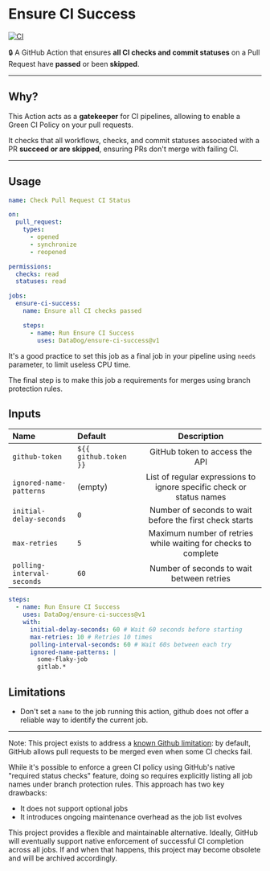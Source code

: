 # Ensure CI Success

[![CI](https://github.com/DataDog/ensure-ci-success/actions/workflows/ci.yml/badge.svg)](https://github.com/DataDog/ensure-ci-success/actions/workflows/ci.yml)

🔒 A GitHub Action that ensures **all CI checks and commit statuses** on a Pull Request have **passed** or been **skipped**.

---

## Why?

This Action acts as a **gatekeeper** for CI pipelines, allowing to enable a Green CI Policy on your pull requests.

It checks that all workflows, checks, and commit statuses associated with a PR **succeed or are skipped**, ensuring PRs don't merge with failing CI.

---

## Usage

```yml
name: Check Pull Request CI Status

on:
  pull_request:
    types:
      - opened
      - synchronize
      - reopened

permissions:
  checks: read
  statuses: read

jobs:
  ensure-ci-success:
    name: Ensure all CI checks passed

    steps:
      - name: Run Ensure CI Success
        uses: DataDog/ensure-ci-success@v1
```

It's a good practice to set this job as a final job in your pipeline using `needs` parameter, to limit useless CPU time.

The final step is to make this job a requirements for merges using branch protection rules.

## Inputs

| Name                       | Default               |                             Description                              |
| :------------------------- | :-------------------- | :------------------------------------------------------------------: |
| `github-token`             | `${{ github.token }}` |                    GitHub token to access the API                    |
| `ignored-name-patterns`    | (empty)               | List of regular expressions to ignore specific check or status names |
| `initial-delay-seconds`    | `0`                   |       Number of seconds to wait before the first check starts        |
| `max-retries`              | `5`                   |    Maximum number of retries while waiting for checks to complete    |
| `polling-interval-seconds` | `60`                  |              Number of seconds to wait between retries               |

```yml
steps:
  - name: Run Ensure CI Success
    uses: DataDog/ensure-ci-success@v1
    with:
      initial-delay-seconds: 60 # Wait 60 seconds before starting
      max-retries: 10 # Retries 10 times
      polling-interval-seconds: 60 # Wait 60s between each try
      ignored-name-patterns: |
        some-flaky-job
        gitlab.*
```

## Limitations

* Don't set a `name` to the job running this action, github does not offer a reliable way to identify the current job.

----

Note: This project exists to address a [known Github limitation](https://github.com/orgs/community/discussions/26733): by default, GitHub allows pull requests to be merged even when some CI checks fail.

While it's possible to enforce a green CI policy using GitHub's native "required status checks" feature, doing so requires explicitly listing all job names under branch protection rules. This approach has two key drawbacks:

* It does not support optional jobs
* It introduces ongoing maintenance overhead as the job list evolves

This project provides a flexible and maintainable alternative. Ideally, GitHub will eventually support native enforcement of successful CI completion across all jobs. If and when that happens, this project may become obsolete and will be archived accordingly.